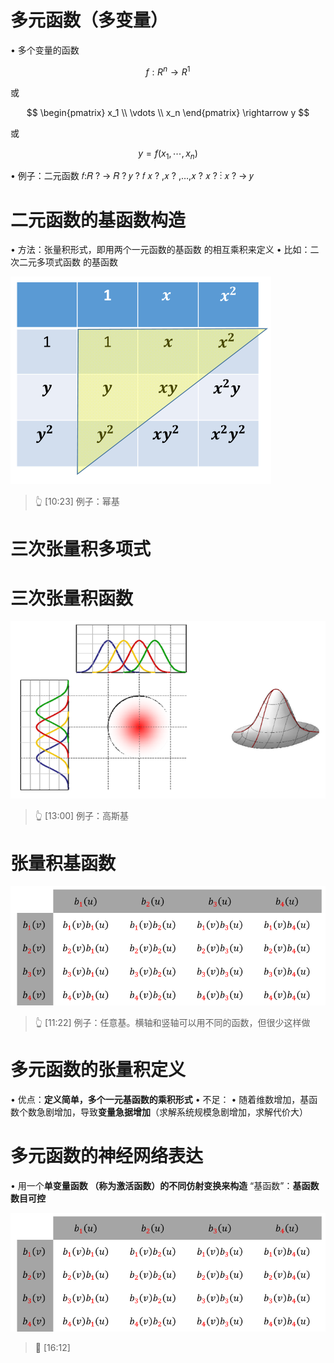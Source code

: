 # 多元函数（多变量）
• 多个变量的函数

$$
f: R^n \rightarrow R^1
$$

或

$$
\begin{pmatrix}
x_1 \\
\vdots  \\
x_n
\end{pmatrix} \rightarrow y
$$

或

$$
y = f(x_1, \cdots, x_n)
$$

• 例子：二元函数
𝑓:𝑅 ? → 𝑅 ?
𝑦 ? 𝑓 𝑥 ? ,𝑥 ? ,…,𝑥 ?
𝑥 ?
⋮
𝑥 ?
→ 𝑦

# 二元函数的基函数构造

• 方法：张量积形式，即用两个一元函数的基函数
的相互乘积来定义
• 比如：二次二元多项式函数 的基函数

![](../assets/16.PNG)  
> &#x1F446; [10:23] 例子：幂基

# 三次张量积多项式

# 三次张量积函数

![](../assets/17.PNG)  
> &#x1F446; [13:00] 例子：高斯基

# 张量积基函数

![](../assets/18.PNG)  
> &#x1F446; [11:22] 例子：任意基。横轴和竖轴可以用不同的函数，但很少这样做

# 多元函数的张量积定义

• 优点：**定义简单，多个一元基函数的乘积形式**
• 不足：
• 随着维数增加，基函数个数急剧增加，导致**变量急据增加**（求解系统规模急剧增加，求解代价大）

# 多元函数的神经网络表达

• 用一个**单变量函数 （称为激活函数）的不同仿射变换来构造** “基函数”：**基函数数目可控**

![](../assets/18.PNG)  

> &#x1F50E; [16:12] 

